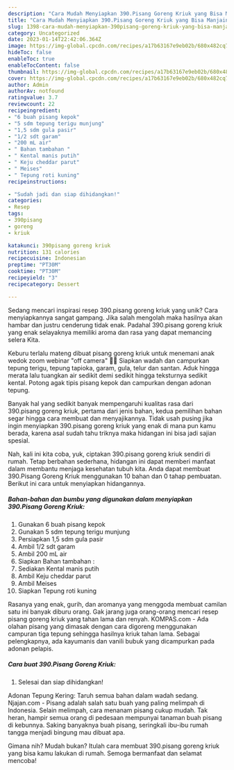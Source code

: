 ```yaml
---
description: "Cara Mudah Menyiapkan 390.Pisang Goreng Kriuk yang Bisa Manjain Lidah"
title: "Cara Mudah Menyiapkan 390.Pisang Goreng Kriuk yang Bisa Manjain Lidah"
slug: 1398-cara-mudah-menyiapkan-390pisang-goreng-kriuk-yang-bisa-manjain-lidah
category: Uncategorized
date: 2023-01-14T22:42:06.364Z
image: https://img-global.cpcdn.com/recipes/a17b63167e9eb02b/680x482cq70/390pisang-goreng-kriuk-foto-resep-utama.jpg
hideToc: false
enableToc: true
enableTocContent: false
thumbnail: https://img-global.cpcdn.com/recipes/a17b63167e9eb02b/680x482cq70/390pisang-goreng-kriuk-foto-resep-utama.jpg
cover: https://img-global.cpcdn.com/recipes/a17b63167e9eb02b/680x482cq70/390pisang-goreng-kriuk-foto-resep-utama.jpg
author: Admin
authorAv: notfound
ratingvalue: 3.7
reviewcount: 22
recipeingredient:
- "6 buah pisang kepok"
- "5 sdm tepung terigu munjung"
- "1,5 sdm gula pasir"
- "1/2 sdt garam"
- "200 mL air"
- " Bahan tambahan "
- " Kental manis putih"
- " Keju cheddar parut"
- " Meises"
- " Tepung roti kuning"
recipeinstructions:

- "Sudah jadi dan siap dihidangkan!"
categories:
- Resep
tags:
- 390pisang
- goreng
- kriuk

katakunci: 390pisang goreng kriuk 
nutrition: 131 calories
recipecuisine: Indonesian
preptime: "PT30M"
cooktime: "PT30M"
recipeyield: "3"
recipecategory: Dessert

---
```





Sedang mencari inspirasi resep 390.pisang goreng kriuk yang unik? Cara menyiapkannya sangat gampang. Jika salah mengolah maka hasilnya akan hambar dan justru cenderung tidak enak. Padahal 390.pisang goreng kriuk yang enak selayaknya memiliki aroma dan rasa yang dapat memancing selera Kita.





Keburu terlalu mateng dibuat pisang goreng kriuk untuk menemani anak wedok zoom webinar &#34;off camera&#34; 🤭😀 Siapkan wadah dan campurkan tepung terigu, tepung tapioka, garam, gula, telur dan santan. Aduk hingga merata lalu tuangkan air sedikit demi sedikit hingga teksturnya sedikit kental. Potong agak tipis pisang kepok dan campurkan dengan adonan tepung.

Banyak hal yang sedikit banyak mempengaruhi kualitas rasa dari 390.pisang goreng kriuk, pertama dari jenis bahan, kedua pemilihan bahan segar hingga cara membuat dan menyajikannya. Tidak usah pusing jika ingin menyiapkan 390.pisang goreng kriuk yang enak di mana pun kamu berada, karena asal sudah tahu triknya maka hidangan ini bisa jadi sajian spesial.






Nah, kali ini kita coba, yuk, ciptakan 390.pisang goreng kriuk sendiri di rumah. Tetap berbahan sederhana, hidangan ini dapat memberi manfaat dalam membantu menjaga kesehatan tubuh kita. Anda dapat membuat 390.Pisang Goreng Kriuk menggunakan 10 bahan dan 0 tahap pembuatan. Berikut ini cara untuk menyiapkan hidangannya.

<!--inarticleads1-->

##### Bahan-bahan dan bumbu yang digunakan dalam menyiapkan 390.Pisang Goreng Kriuk:

1. Gunakan 6 buah pisang kepok
1. Gunakan 5 sdm tepung terigu munjung
1. Persiapkan 1,5 sdm gula pasir
1. Ambil 1/2 sdt garam
1. Ambil 200 mL air
1. Siapkan  Bahan tambahan :
1. Sediakan  Kental manis putih
1. Ambil  Keju cheddar parut
1. Ambil  Meises
1. Siapkan  Tepung roti kuning


Rasanya yang enak, gurih, dan aromanya yang menggoda membuat camilan satu ini banyak diburu orang. Gak jarang juga orang-orang mencari resep pisang goreng kriuk yang tahan lama dan renyah. KOMPAS.com - Ada olahan pisang yang dimasak dengan cara digoreng menggunakan campuran tiga tepung sehingga hasilnya kriuk tahan lama. Sebagai pelengkapnya, ada kayumanis dan vanili bubuk yang dicampurkan pada adonan pelapis. 

<!--inarticleads2-->

##### Cara buat 390.Pisang Goreng Kriuk:


1. Selesai dan siap dihidangkan!

Adonan Tepung Kering: Taruh semua bahan dalam wadah sedang. Njajan.com - Pisang adalah salah satu buah yang paling melimpah di Indonesia. Selain melimpah, cara menanam pisang cukup mudah. Tak heran, hampir semua orang di pedesaan mempunyai tanaman buah pisang di kebunnya. Saking banyaknya buah pisang, seringkali ibu-ibu rumah tangga menjadi bingung mau dibuat apa. 

Gimana nih? Mudah bukan? Itulah cara membuat 390.pisang goreng kriuk yang bisa kamu lakukan di rumah. Semoga bermanfaat dan selamat mencoba!
